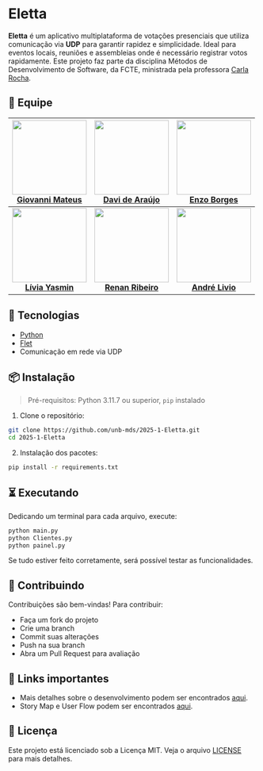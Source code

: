 # Eletta

**Eletta** é um aplicativo multiplataforma de votações presenciais que utiliza comunicação via **UDP** para garantir rapidez e simplicidade. Ideal para eventos locais, reuniões e assembleias onde é necessário registrar votos rapidamente. Este projeto faz parte da disciplina Métodos de Desenvolvimento de Software, da FCTE, ministrada pela professora [Carla Rocha](https://github.com/RochaCarla).


## 👥 Equipe

| <img src="https://avatars.githubusercontent.com/u/191532479?v=4" width="150">  <br> [**Giovanni Mateus**](https://github.com/GiovanniMateus) | <img src="https://avatars.githubusercontent.com/u/84422077?v=4" width="150">  <br> [**Davi de Araújo**](https://github.com/daviaraujobr) | <img src="https://avatars.githubusercontent.com/u/198164711?v=4" width="150">  <br> [**Enzo Borges**](https://github.com/enzo-fb) |
| :---------: | :---------: | :---------: |
| <img src="https://avatars.githubusercontent.com/u/108472844?v=4" width="150">  <br> [**Lívia Yasmin**](https://github.com/LiviaYasmin) | <img src="https://avatars.githubusercontent.com/u/145588777?v=4" width="150">  <br> [**Renan Ribeiro**](https://github.com/rsribeiro1) | <img src="https://avatars.githubusercontent.com/u/181674474?v=4" width="150">  <br> [**André Livio**](https://github.com/AndreLivio) |

## 🚀 Tecnologias

- [Python](https://www.python.org/)
- [Flet](https://flet.dev/)
- Comunicação em rede via UDP

## 📦 Instalação

> Pré-requisitos: Python 3.11.7 ou superior, `pip` instalado

1. Clone o repositório:

```bash
git clone https://github.com/unb-mds/2025-1-Eletta.git
cd 2025-1-Eletta
```
2. Instalação dos pacotes:
```bash
pip install -r requirements.txt
```
## ⏳ Executando
Dedicando um terminal para cada arquivo, execute:
```bash
python main.py
python Clientes.py
python painel.py
```
Se tudo estiver feito corretamente, será possível testar as funcionalidades.
## 🤝 Contribuindo

Contribuições são bem-vindas! Para contribuir:

- Faça um fork do projeto  
- Crie uma branch  
- Commit suas alterações   
- Push na sua branch   
- Abra um Pull Request para avaliação

## 🔗 Links importantes
- Mais detalhes sobre o desenvolvimento podem ser encontrados [aqui](https://unb-mds.github.io/2025-1-Eletta/).
- Story Map e User Flow podem ser encontrados [aqui](https://miro.com/app/board/uXjVIJOVs_Y=/).
## 📄 Licença

Este projeto está licenciado sob a Licença MIT. Veja o arquivo [LICENSE](https://github.com/unb-mds/2025-1-Eletta/blob/main/LICENSE) para mais detalhes.
